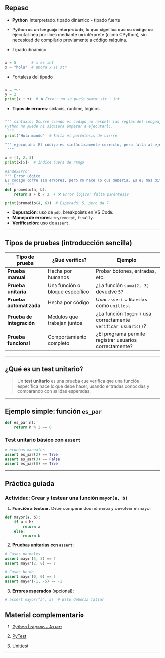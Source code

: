 ## Repaso

- **Python**: interpretado, tipado dinámico - tipado fuerte

* Python es un lenguaje interpretado, lo que significa que su código se ejecuta línea por línea mediante un intérprete (como CPython), sin necesidad de compilarlo previamente a código máquina. 

* Tipado dinámico
  
```python

x = 5       # x es int
x = "hola"  # ahora x es str
```

* Fortaleza del tipado
```python

x = "5"
y = 2
print(x + y)  # ❌ Error: no se puede sumar str + int

```

- **Tipos de errores**: sintaxis, runtime, lógicos.
```python

""" sintaxis: Ocurre cuando el código no respeta las reglas del lenguaje. 
Python no puede ni siquiera empezar a ejecutarlo.
 """
print("Hola mundo"  # Falta el paréntesis de cierre

""" ejecución: El código es sintácticamente correcto, pero falla al ejecutarse por alguna condición inesperada (división por cero, acceso a índice inexistente, etc.).
 """

x = [1, 2, 3]
print(x[5])  # Índice fuera de rango

#IndexError
""" Error Lógico
El código corre sin errores, pero no hace lo que debería. Es el más difícil de detectar porque no lanza excepciones
 """
def promedio(a, b):
    return a + b / 2  # ❌ Error lógico: falta paréntesis

print(promedio(4, 6))  # Esperado: 5, pero da 7
```

- **Depuración**: uso de `pdb`, breakpoints en VS Code.
- **Manejo de errores**: `try/except`, `finally`.
- **Verificación**: uso de `assert`.

---

## Tipos de pruebas (introducción sencilla)

| Tipo de prueba | ¿Qué verifica? | Ejemplo |
|----------------|----------------|---------|
| **Prueba manual** | Hecha por humanos | Probar botones, entradas, etc. |
| **Prueba unitaria** | Una función o bloque específico | ¿La función `suma(2, 3)` devuelve `5`? |
| **Prueba automatizada** | Hecha por código | Usar `assert` o librerías como `unittest` |
| **Prueba de integración** | Módulos que trabajan juntos | ¿La función `login()` usa correctamente `verificar_usuario()`? |
| **Prueba funcional** | Comportamiento completo | ¿El programa permite registrar usuarios correctamente? |

---

## ¿Qué es un test unitario?

> Un **test unitario** es una prueba que verifica que una función específica hace lo que debe hacer, usando entradas conocidas y comparando con salidas esperadas.

---

## Ejemplo simple: función `es_par`

```python
def es_par(n):
    return n % 2 == 0
```

### Test unitario básico con `assert`

```python
# Pruebas manuales
assert es_par(2) == True
assert es_par(3) == False
assert es_par(0) == True
```

---

## Práctica guiada

### Actividad: Crear y testear una función `mayor(a, b)` 


1. **Función a testear**: Debe comparar dos números y devolver el mayor

```python
def mayor(a, b):
    if a > b:
        return a
    else:
        return b
```

2. **Pruebas unitarias con `assert`**:

```python
# Casos normales
assert mayor(5, 3) == 5
assert mayor(2, 8) == 8

# Casos borde
assert mayor(0, 0) == 0
assert mayor(-1, -5) == -1
```

3. **Errores esperados** (opcional):

```python
# assert mayor("a", 5)  # Esto debería fallar
```



## Material complementario

1. [Python | repaso - Assert](https://www.youtube.com/watch?v=tmRmW31Y2Mw)  
   
2. [PyTest](https://www.youtube.com/watch?v=JZ0TMkwMgp8)  

3. [Unittest](https://www.youtube.com/watch?v=cLgyncRraEg)  

  
   
   
---
